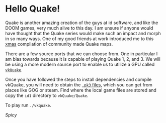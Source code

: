 # Hello Quake!

Quake is another amazing creation of the guys at id software, and like the
DOOM games, very much alive to this day. I am unsure if anyone would have
thought that the Quake series would make such an impact and morph in so many
ways. One of my good friends at work introduced me to this
[xmas](https://www.moddb.com/mods/quake-xmas-jam-2019) compilation of community
made Quake maps.

There are a few source ports that we can choose from. One in particular I am
bias towards because it is capable of playing Quake 1, 2, and 3. We will be
using a more modern source port to enable us to utilize a GPU called
[`vkQuake`](https://github.com/Novum/vkQuake).

Once you have followed the steps to install dependencies and compile vkQuake,
you will need to obtain the [`.pk3` files](https://doom.fandom.com/wiki/PK3),
which you can get from places like GOG or steam. Find where the local game
files are stored and copy the `id1` directory to `vkQuake/Quake`.

To play run `./vkquake`.

*Spicy*
